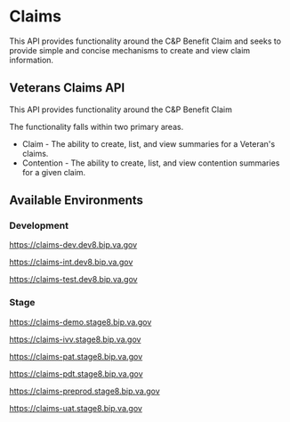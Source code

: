 # Claims
This API provides functionality around the C&P Benefit Claim and seeks to provide simple and concise mechanisms to create and view claim information.

## Veterans Claims API
This API provides functionality around the C&P Benefit Claim

The functionality falls within two primary areas.
- Claim - The ability to create, list, and view summaries for a Veteran's claims.
- Contention - The ability to create, list, and view contention summaries for a given claim.

## Available Environments
### Development
https://claims-dev.dev8.bip.va.gov

https://claims-int.dev8.bip.va.gov

https://claims-test.dev8.bip.va.gov

### Stage
https://claims-demo.stage8.bip.va.gov

https://claims-ivv.stage8.bip.va.gov

https://claims-pat.stage8.bip.va.gov

https://claims-pdt.stage8.bip.va.gov

https://claims-preprod.stage8.bip.va.gov

https://claims-uat.stage8.bip.va.gov
